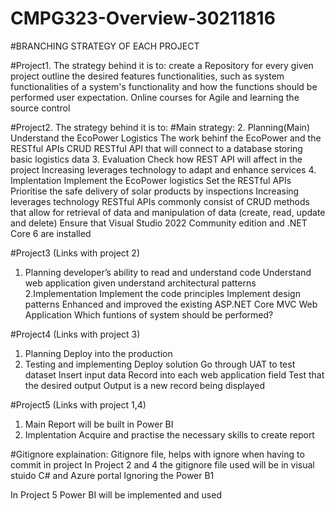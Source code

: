 # CMPG323-Overview-30211816

#BRANCHING STRATEGY OF EACH PROJECT

#Project1. The strategy behind it is to:
create a Repository for every given project
outline the desired features
functionalities, such as system functionalities of a system's functionality and how the functions should be performed
user expectation.
Online courses for Agile and learning the source control


#Project2. 
The strategy behind it is to:
#Main strategy:
2. Planning(Main)
Understand the EcoPower Logistics
The work behinf the EcoPower and the RESTful APIs
CRUD RESTful API that will connect to a database storing basic logistics data
3. Evaluation
Check how REST API will affect in the project
Increasing leverages technology to adapt and enhance services
4. Implentation
Implement the EcoPower logistics
Set the RESTful APIs
Prioritise the safe delivery of solar products by inspections
Increasing leverages technology
RESTful APIs commonly consist of CRUD methods that allow for retrieval of data and manipulation of data (create, read, update and delete)
Ensure that Visual Studio 2022 Community edition and .NET Core 6 are installed

#Project3 (Links with project 2)
1. Planning
developer’s ability to read and understand code
Understand web application given
understand architectural patterns 
2.Implementation
Implement the code principles
Implement design patterns
Enhanced and improved the existing ASP.NET Core MVC Web Application
Which funtions of system should be performed?

#Project4 (Links with project 3)
1. Planning
Deploy into the production 
2. Testing and implementing
Deploy solution
Go through UAT to test dataset
Insert input data
Record into each web application field
Test that the desired output
Output is a new record being displayed


#Project5 (Links with project 1,4)
1. Main
Report will be built in Power BI
2. Implentation
Acquire and practise the necessary skills to create report

#Gitignore explaination:
Gitignore file, helps with ignore when having to commit in project
In Project 2 and 4
the gitignore file used will be in visual stuido C# and Azure portal
Ignoring the Power B1

In Project 5
Power BI will be implemented and used

